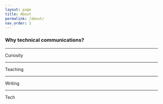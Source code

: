 ```yaml
---
layout: page
title: About
permalink: /about/
nav_order: 1
---
```


### Why technical communications?  

---

Curiosity

---

Teaching

---

Writing

---

Tech
